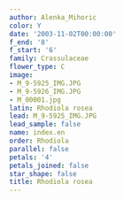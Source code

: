 ```yaml
---
author: Alenka_Mihoric
color: Y
date: '2003-11-02T00:00:00'
f_end: '8'
f_start: '6'
family: Crassulaceae
flower_type: C
image:
- M_9-5925_IMG.JPG
- M_9-5926_IMG.JPG
- M_00001.jpg
latin: Rhodiola rosea
lead: M_9-5925_IMG.JPG
lead_sample: false
name: index.en
order: Rhodiola
parallel: false
petals: '4'
petals_joined: false
star_shape: false
title: Rhodiola rosea
---
```

